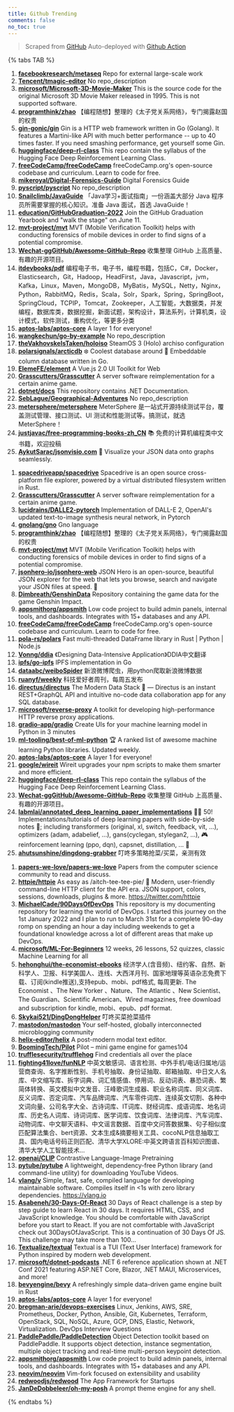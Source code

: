 ```yaml
---
title: Github Trending
comments: false
no_toc: true
---
```


> Scraped from [GitHub](https://github.com/trending)
Auto-deployed with [Github Action](https://docs.github.com/en/actions)

{% tabs TAB %}
<!-- tab Daily -->
1. [**facebookresearch/metaseq**](https://github.com/facebookresearch/metaseq)
Repo for external large-scale work
2. [**Tencent/tmagic-editor**](https://github.com/Tencent/tmagic-editor)
No repo_description
3. [**microsoft/Microsoft-3D-Movie-Maker**](https://github.com/microsoft/Microsoft-3D-Movie-Maker)
This is the source code for the original Microsoft 3D Movie Maker released in 1995. This is not supported software.
4. [**programthink/zhao**](https://github.com/programthink/zhao)
【编程随想】整理的《太子党关系网络》，专门揭露赵国的权贵
5. [**gin-gonic/gin**](https://github.com/gin-gonic/gin)
Gin is a HTTP web framework written in Go (Golang). It features a Martini-like API with much better performance -- up to 40 times faster. If you need smashing performance, get yourself some Gin.
6. [**huggingface/deep-rl-class**](https://github.com/huggingface/deep-rl-class)
This repo contain the syllabus of the Hugging Face Deep Reinforcement Learning Class.
7. [**freeCodeCamp/freeCodeCamp**](https://github.com/freeCodeCamp/freeCodeCamp)
freeCodeCamp.org's open-source codebase and curriculum. Learn to code for free.
8. [**mikeroyal/Digital-Forensics-Guide**](https://github.com/mikeroyal/Digital-Forensics-Guide)
Digital Forensics Guide
9. [**pyscript/pyscript**](https://github.com/pyscript/pyscript)
No repo_description
10. [**Snailclimb/JavaGuide**](https://github.com/Snailclimb/JavaGuide)
「Java学习+面试指南」一份涵盖大部分 Java 程序员所需要掌握的核心知识。准备 Java 面试，首选 JavaGuide！
11. [**education/GitHubGraduation-2022**](https://github.com/education/GitHubGraduation-2022)
Join the GitHub Graduation Yearbook and "walk the stage" on June 11.
12. [**mvt-project/mvt**](https://github.com/mvt-project/mvt)
MVT (Mobile Verification Toolkit) helps with conducting forensics of mobile devices in order to find signs of a potential compromise.
13. [**Wechat-ggGitHub/Awesome-GitHub-Repo**](https://github.com/Wechat-ggGitHub/Awesome-GitHub-Repo)
收集整理 GitHub 上高质量、有趣的开源项目。
14. [**itdevbooks/pdf**](https://github.com/itdevbooks/pdf)
编程电子书，电子书，编程书籍，包括C，C#，Docker，Elasticsearch，Git，Hadoop，HeadFirst，Java，Javascript，jvm，Kafka，Linux，Maven，MongoDB，MyBatis，MySQL，Netty，Nginx，Python，RabbitMQ，Redis，Scala，Solr，Spark，Spring，SpringBoot，SpringCloud，TCPIP，Tomcat，Zookeeper，人工智能，大数据类，并发编程，数据库类，数据挖掘，新面试题，架构设计，算法系列，计算机类，设计模式，软件测试，重构优化，等更多分类
15. [**aptos-labs/aptos-core**](https://github.com/aptos-labs/aptos-core)
A layer 1 for everyone!
16. [**wangkechun/go-by-example**](https://github.com/wangkechun/go-by-example)
No repo_description
17. [**theVakhovskeIsTaken/holoiso**](https://github.com/theVakhovskeIsTaken/holoiso)
SteamOS 3 (Holo) archiso configuration
18. [**polarsignals/arcticdb**](https://github.com/polarsignals/arcticdb)
❄️ Coolest database around 🧊 Embeddable column database written in Go.
19. [**ElemeFE/element**](https://github.com/ElemeFE/element)
A Vue.js 2.0 UI Toolkit for Web
20. [**Grasscutters/Grasscutter**](https://github.com/Grasscutters/Grasscutter)
A server software reimplementation for a certain anime game.
21. [**dotnet/docs**](https://github.com/dotnet/docs)
This repository contains .NET Documentation.
22. [**SebLague/Geographical-Adventures**](https://github.com/SebLague/Geographical-Adventures)
No repo_description
23. [**metersphere/metersphere**](https://github.com/metersphere/metersphere)
MeterSphere 是一站式开源持续测试平台，覆盖测试管理、接口测试、UI 测试和性能测试等。搞测试，就选 MeterSphere！
24. [**justjavac/free-programming-books-zh_CN**](https://github.com/justjavac/free-programming-books-zh_CN)
📚 免费的计算机编程类中文书籍，欢迎投稿
25. [**AykutSarac/jsonvisio.com**](https://github.com/AykutSarac/jsonvisio.com)
🧩 Visualize your JSON data onto graphs seamlessly.
<!-- endtab -->
<!-- tab Weekly -->
1. [**spacedriveapp/spacedrive**](https://github.com/spacedriveapp/spacedrive)
Spacedrive is an open source cross-platform file explorer, powered by a virtual distributed filesystem written in Rust.
2. [**Grasscutters/Grasscutter**](https://github.com/Grasscutters/Grasscutter)
A server software reimplementation for a certain anime game.
3. [**lucidrains/DALLE2-pytorch**](https://github.com/lucidrains/DALLE2-pytorch)
Implementation of DALL-E 2, OpenAI's updated text-to-image synthesis neural network, in Pytorch
4. [**gnolang/gno**](https://github.com/gnolang/gno)
Gno language
5. [**programthink/zhao**](https://github.com/programthink/zhao)
【编程随想】整理的《太子党关系网络》，专门揭露赵国的权贵
6. [**mvt-project/mvt**](https://github.com/mvt-project/mvt)
MVT (Mobile Verification Toolkit) helps with conducting forensics of mobile devices in order to find signs of a potential compromise.
7. [**jsonhero-io/jsonhero-web**](https://github.com/jsonhero-io/jsonhero-web)
JSON Hero is an open-source, beautiful JSON explorer for the web that lets you browse, search and navigate your JSON files at speed. 🚀
8. [**Dimbreath/GenshinData**](https://github.com/Dimbreath/GenshinData)
Repository containing the game data for the game Genshin Impact.
9. [**appsmithorg/appsmith**](https://github.com/appsmithorg/appsmith)
Low code project to build admin panels, internal tools, and dashboards. Integrates with 15+ databases and any API.
10. [**freeCodeCamp/freeCodeCamp**](https://github.com/freeCodeCamp/freeCodeCamp)
freeCodeCamp.org's open-source codebase and curriculum. Learn to code for free.
11. [**pola-rs/polars**](https://github.com/pola-rs/polars)
Fast multi-threaded DataFrame library in Rust | Python | Node.js
12. [**Vonng/ddia**](https://github.com/Vonng/ddia)
《Designing Data-Intensive Application》DDIA中文翻译
13. [**ipfs/go-ipfs**](https://github.com/ipfs/go-ipfs)
IPFS implementation in Go
14. [**dataabc/weiboSpider**](https://github.com/dataabc/weiboSpider)
新浪微博爬虫，用python爬取新浪微博数据
15. [**ruanyf/weekly**](https://github.com/ruanyf/weekly)
科技爱好者周刊，每周五发布
16. [**directus/directus**](https://github.com/directus/directus)
The Modern Data Stack 🐰 — Directus is an instant REST+GraphQL API and intuitive no-code data collaboration app for any SQL database.
17. [**microsoft/reverse-proxy**](https://github.com/microsoft/reverse-proxy)
A toolkit for developing high-performance HTTP reverse proxy applications.
18. [**gradio-app/gradio**](https://github.com/gradio-app/gradio)
Create UIs for your machine learning model in Python in 3 minutes
19. [**ml-tooling/best-of-ml-python**](https://github.com/ml-tooling/best-of-ml-python)
🏆 A ranked list of awesome machine learning Python libraries. Updated weekly.
20. [**aptos-labs/aptos-core**](https://github.com/aptos-labs/aptos-core)
A layer 1 for everyone!
21. [**google/wireit**](https://github.com/google/wireit)
Wireit upgrades your npm scripts to make them smarter and more efficient.
22. [**huggingface/deep-rl-class**](https://github.com/huggingface/deep-rl-class)
This repo contain the syllabus of the Hugging Face Deep Reinforcement Learning Class.
23. [**Wechat-ggGitHub/Awesome-GitHub-Repo**](https://github.com/Wechat-ggGitHub/Awesome-GitHub-Repo)
收集整理 GitHub 上高质量、有趣的开源项目。
24. [**labmlai/annotated_deep_learning_paper_implementations**](https://github.com/labmlai/annotated_deep_learning_paper_implementations)
🧑‍🏫 50! Implementations/tutorials of deep learning papers with side-by-side notes 📝; including transformers (original, xl, switch, feedback, vit, ...), optimizers (adam, adabelief, ...), gans(cyclegan, stylegan2, ...), 🎮 reinforcement learning (ppo, dqn), capsnet, distillation, ... 🧠
25. [**ahutsunshine/dingdong-grabber**](https://github.com/ahutsunshine/dingdong-grabber)
叮咚多策略抢菜/买菜，亲测有效
<!-- endtab -->
<!-- tab Monthly -->
1. [**papers-we-love/papers-we-love**](https://github.com/papers-we-love/papers-we-love)
Papers from the computer science community to read and discuss.
2. [**httpie/httpie**](https://github.com/httpie/httpie)
As easy as /aitch-tee-tee-pie/ 🥧 Modern, user-friendly command-line HTTP client for the API era. JSON support, colors, sessions, downloads, plugins & more. https://twitter.com/httpie
3. [**MichaelCade/90DaysOfDevOps**](https://github.com/MichaelCade/90DaysOfDevOps)
This repository is my documenting repository for learning the world of DevOps. I started this journey on the 1st January 2022 and I plan to run to March 31st for a complete 90-day romp on spending an hour a day including weekends to get a foundational knowledge across a lot of different areas that make up DevOps.
4. [**microsoft/ML-For-Beginners**](https://github.com/microsoft/ML-For-Beginners)
12 weeks, 26 lessons, 52 quizzes, classic Machine Learning for all
5. [**hehonghui/the-economist-ebooks**](https://github.com/hehonghui/the-economist-ebooks)
经济学人(含音频)、纽约客、自然、新科学人、卫报、科学美国人、连线、大西洋月刊、国家地理等英语杂志免费下载、订阅(kindle推送),支持epub、mobi、pdf格式, 每周更新. The Economist 、The New Yorker 、Nature、The Atlantic 、New Scientist、The Guardian、Scientific American、Wired magazines, free download and subscription for kindle, mobi、epub、pdf format.
6. [**Skykai521/DingDongHelper**](https://github.com/Skykai521/DingDongHelper)
叮咚买菜抢菜插件
7. [**mastodon/mastodon**](https://github.com/mastodon/mastodon)
Your self-hosted, globally interconnected microblogging community
8. [**helix-editor/helix**](https://github.com/helix-editor/helix)
A post-modern modal text editor.
9. [**BoomingTech/Pilot**](https://github.com/BoomingTech/Pilot)
Pilot – mini game engine for games104
10. [**trufflesecurity/trufflehog**](https://github.com/trufflesecurity/trufflehog)
Find credentials all over the place
11. [**fighting41love/funNLP**](https://github.com/fighting41love/funNLP)
中英文敏感词、语言检测、中外手机/电话归属地/运营商查询、名字推断性别、手机号抽取、身份证抽取、邮箱抽取、中日文人名库、中文缩写库、拆字词典、词汇情感值、停用词、反动词表、暴恐词表、繁简体转换、英文模拟中文发音、汪峰歌词生成器、职业名称词库、同义词库、反义词库、否定词库、汽车品牌词库、汽车零件词库、连续英文切割、各种中文词向量、公司名字大全、古诗词库、IT词库、财经词库、成语词库、地名词库、历史名人词库、诗词词库、医学词库、饮食词库、法律词库、汽车词库、动物词库、中文聊天语料、中文谣言数据、百度中文问答数据集、句子相似度匹配算法集合、bert资源、文本生成&摘要相关工具、cocoNLP信息抽取工具、国内电话号码正则匹配、清华大学XLORE:中英文跨语言百科知识图谱、清华大学人工智能技术…
12. [**openai/CLIP**](https://github.com/openai/CLIP)
Contrastive Language-Image Pretraining
13. [**pytube/pytube**](https://github.com/pytube/pytube)
A lightweight, dependency-free Python library (and command-line utility) for downloading YouTube Videos.
14. [**vlang/v**](https://github.com/vlang/v)
Simple, fast, safe, compiled language for developing maintainable software. Compiles itself in <1s with zero library dependencies. https://vlang.io
15. [**Asabeneh/30-Days-Of-React**](https://github.com/Asabeneh/30-Days-Of-React)
30 Days of React challenge is a step by step guide to learn React in 30 days. It requires HTML, CSS, and JavaScript knowledge. You should be comfortable with JavaScript before you start to React. If you are not comfortable with JavaScript check out 30DaysOfJavaScript. This is a continuation of 30 Days Of JS. This challenge may take more than 100…
16. [**Textualize/textual**](https://github.com/Textualize/textual)
Textual is a TUI (Text User Interface) framework for Python inspired by modern web development.
17. [**microsoft/dotnet-podcasts**](https://github.com/microsoft/dotnet-podcasts)
.NET 6 reference application shown at .NET Conf 2021 featuring ASP.NET Core, Blazor, .NET MAUI, Microservices, and more!
18. [**bevyengine/bevy**](https://github.com/bevyengine/bevy)
A refreshingly simple data-driven game engine built in Rust
19. [**aptos-labs/aptos-core**](https://github.com/aptos-labs/aptos-core)
A layer 1 for everyone!
20. [**bregman-arie/devops-exercises**](https://github.com/bregman-arie/devops-exercises)
Linux, Jenkins, AWS, SRE, Prometheus, Docker, Python, Ansible, Git, Kubernetes, Terraform, OpenStack, SQL, NoSQL, Azure, GCP, DNS, Elastic, Network, Virtualization. DevOps Interview Questions
21. [**PaddlePaddle/PaddleDetection**](https://github.com/PaddlePaddle/PaddleDetection)
Object Detection toolkit based on PaddlePaddle. It supports object detection, instance segmentation, multiple object tracking and real-time multi-person keypoint detection.
22. [**appsmithorg/appsmith**](https://github.com/appsmithorg/appsmith)
Low code project to build admin panels, internal tools, and dashboards. Integrates with 15+ databases and any API.
23. [**neovim/neovim**](https://github.com/neovim/neovim)
Vim-fork focused on extensibility and usability
24. [**redwoodjs/redwood**](https://github.com/redwoodjs/redwood)
The App Framework for Startups
25. [**JanDeDobbeleer/oh-my-posh**](https://github.com/JanDeDobbeleer/oh-my-posh)
A prompt theme engine for any shell.
<!-- endtab -->
{% endtabs %}
